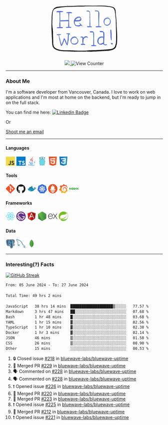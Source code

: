 <div align="center">
    <img src="./img/hello_world.webp" height="200px" width="">
    <div>
        <a href="https://www.linkedin.com/in/ajhollid">
            <img src="https://img.shields.io/badge/LinkedIn-blue"/>
        </a>
        <img src="https://komarev.com/ghpvc/?username=ajhollid&color=yellow" alt="View Counter">
    </div>
</div>

---

### About Me

I'm a software developer from Vancouver, Canada. I love to work on web applications and I'm most at home on the backend, but I'm ready to jump in on the full stack.

You can find me here: [![Linkedin Badge](https://img.shields.io/badge/-ajhollid-blue?style=flat&logo=Linkedin&logoColor=white)](https://www.linkedin.com/in/ajhollid)

Or

[Shoot me an email](mailto:ajhollid@gmail.com)

---

#### Languages

<div>
    <img src="./img/devicons/javascript-original.svg" width=30 height=30 alt="JavaScript">
    <img src="/img/devicons/typescript-original.svg" width=30 height=30 alt="TypeScript">
    <img src="./img/devicons/java-original.svg" width=30 height=30 alt="Java">
    <img src="./img/devicons/go-original.svg" width=30 height=30 alt="Golang">
    <img src="./img/devicons/html5-original.svg" width=30 height=30 alt="HTML 5">
    <img src="./img/devicons/css3-original.svg" width=30 height=30 alt="CSS 3">
</div>

#### Tools

<div>
    <img src="./img/devicons/git-original.svg" width=30 height=30 alt="Git">
    <img src="./img/devicons/github-original.svg" width=30 height=30 alt="Github">
    <img src="./img/devicons/docker-original.svg" width=30 
    height=30 alt="Docker">
    <img src="./img/devicons/kubernetes-original.svg" width=30 height=30 alt="K8">
    <img src="./img/devicons/prometheus-original.svg" width=30 height=30 alt="Prometheus">
    <img src="./img/devicons/grafana-original.svg" width=30 height=30 alt="Grafana">
    <img src="./img/devicons/nginx-original.svg" width=30 height=30 alt="Nginx">
</div>

#### Frameworks

<div>
    <img src="./img/devicons/react-original.svg" width=30 height=30 alt="React">
    <img src="./img/devicons/gatsby-original.svg" width=30 height=30 alt="Gatsby">
    <img src="./img/devicons/angularjs-original.svg" width=30 height=30 alt="AngularJS">
    <img src="./img/devicons/nodejs-original.svg" width=30 height=30 alt="NodeJS">
    <img src="./img/devicons/express-original.svg" width=30 height=30 alt="Express">
    <img src="./img/devicons/spring-original.svg" width=30 height=30 alt="Spring">
</div>

#### Data

<div>
    <img src="./img/devicons/postgresql-original.svg" width=30 height=30 alt="Postgresql">
    <img src="./img/devicons/mysql-original.svg" width=30 height=30 alt="Mysql">
    <img src="./img/devicons/mongodb-original.svg" width=30 height=30 alt="MongoDB">
</div>

---

### Interesting(?) Facts

[![GitHub Streak](http://github-readme-streak-stats.herokuapp.com?user=ajhollid)](https://git.io/streak-stats)

 <!--START_SECTION:waka-->

```txt
From: 05 June 2024 - To: 27 June 2024

Total Time: 49 hrs 2 mins

JavaScript   38 hrs 14 mins  ███████████████████▒░░░░░   77.57 %
Markdown     3 hrs 47 mins   ██░░░░░░░░░░░░░░░░░░░░░░░   07.68 %
Bash         1 hr 48 mins    █░░░░░░░░░░░░░░░░░░░░░░░░   03.68 %
YAML         1 hr 15 mins    ▓░░░░░░░░░░░░░░░░░░░░░░░░   02.56 %
TypeScript   1 hr 10 mins    ▓░░░░░░░░░░░░░░░░░░░░░░░░   02.38 %
Docker       1 hr 3 mins     ▓░░░░░░░░░░░░░░░░░░░░░░░░   02.14 %
JSON         46 mins         ▒░░░░░░░░░░░░░░░░░░░░░░░░   01.58 %
CSS          26 mins         ▒░░░░░░░░░░░░░░░░░░░░░░░░   00.90 %
Other        15 mins         ░░░░░░░░░░░░░░░░░░░░░░░░░   00.53 %
```

<!--END_SECTION:waka-->


<!--START_SECTION:activity-->
1. 🔒 Closed issue [#218](https://github.com/bluewave-labs/bluewave-uptime/issues/218) in [bluewave-labs/bluewave-uptime](https://github.com/bluewave-labs/bluewave-uptime)
2. 🎉 Merged PR [#229](https://github.com/bluewave-labs/bluewave-uptime/pull/229) in [bluewave-labs/bluewave-uptime](https://github.com/bluewave-labs/bluewave-uptime)
3. 🗣 Commented on [#228](https://github.com/bluewave-labs/bluewave-uptime/pull/228#issuecomment-2197864395) in [bluewave-labs/bluewave-uptime](https://github.com/bluewave-labs/bluewave-uptime)
4. 🗣 Commented on [#228](https://github.com/bluewave-labs/bluewave-uptime/pull/228#issuecomment-2197173274) in [bluewave-labs/bluewave-uptime](https://github.com/bluewave-labs/bluewave-uptime)
5. ❗ Opened issue [#226](https://github.com/bluewave-labs/bluewave-uptime/issues/226) in [bluewave-labs/bluewave-uptime](https://github.com/bluewave-labs/bluewave-uptime)
6. 🎉 Merged PR [#220](https://github.com/bluewave-labs/bluewave-uptime/pull/220) in [bluewave-labs/bluewave-uptime](https://github.com/bluewave-labs/bluewave-uptime)
7. 🎉 Merged PR [#223](https://github.com/bluewave-labs/bluewave-uptime/pull/223) in [bluewave-labs/bluewave-uptime](https://github.com/bluewave-labs/bluewave-uptime)
8. ❗ Opened issue [#225](https://github.com/bluewave-labs/bluewave-uptime/issues/225) in [bluewave-labs/bluewave-uptime](https://github.com/bluewave-labs/bluewave-uptime)
9. 🎉 Merged PR [#212](https://github.com/bluewave-labs/bluewave-uptime/pull/212) in [bluewave-labs/bluewave-uptime](https://github.com/bluewave-labs/bluewave-uptime)
10. ❗ Opened issue [#221](https://github.com/bluewave-labs/bluewave-uptime/issues/221) in [bluewave-labs/bluewave-uptime](https://github.com/bluewave-labs/bluewave-uptime)
<!--END_SECTION:activity-->
